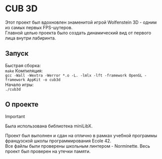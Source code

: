 CUB 3D
======

Этот проект был вдохновлен знаменитой игрой Wolfenstein 3D - одним из самых первых FPS-шутеров.  
Главной целью проекта было создать динамический вид от первого лица внутри лабиринта.

## Запуск
Быстрая сборка:  
`make`
Компиляция:  
`gcc -Wall -Wextra -Werror *.o -L. -lmlx -lft -framework OpenGL -framework AppKit -o cub3d`  
Начало игры:  
`./cub3d`

## О проекте
>[!IMPORTANT]
>Была использована библиотека miniLibX.

Проект был выполнен и сдан на отлично в рамках учебной программы французской школы программирования Ecole 42.  
Все файлы были проверены школьным линтером - Norminette. Весь проект был проверен на утечки памяти.

